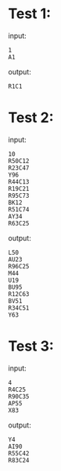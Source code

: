 # Test 1:
input:
```
1
A1
```
output:
```
R1C1
```

# Test 2:
input:
```
10
R50C12
R23C47
Y96
R44C13
R19C21
R95C73
BK12
R51C74
AY34
R63C25
```
output:
```
L50
AU23
R96C25
M44
U19
BU95
R12C63
BV51
R34C51
Y63
```

# Test 3:
input:
```
4
R4C25
R90C35
AP55
X83
```
output:
```
Y4
AI90
R55C42
R83C24
```
